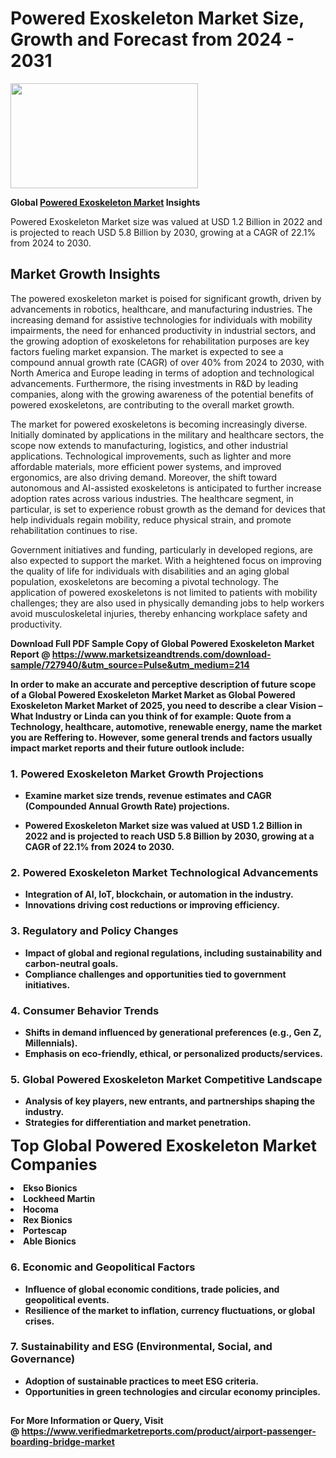 <H1>Powered Exoskeleton Market Size, Growth and Forecast from 2024 - 2031</H1><img class="aligncenter size-medium wp-image-584254" src="https://thirdeyenews.in/wp-content/uploads/2024/09/Global-Market-Research-300x168.jpeg" alt="" width="300" height="168" /><p><strong>Global&nbsp;<a href="https://www.marketsizeandtrends.com/download-sample/727940/&amp;utm_source=Pulse&amp;utm_medium=214">Powered Exoskeleton Market</a> Insights</strong></p><p>Powered Exoskeleton Market size was valued at USD 1.2 Billion in 2022 and is projected to reach USD 5.8 Billion by 2030, growing at a CAGR of 22.1% from 2024 to 2030.</p><p><h2>Market Growth Insights</h2> <p>The powered exoskeleton market is poised for significant growth, driven by advancements in robotics, healthcare, and manufacturing industries. The increasing demand for assistive technologies for individuals with mobility impairments, the need for enhanced productivity in industrial sectors, and the growing adoption of exoskeletons for rehabilitation purposes are key factors fueling market expansion. The market is expected to see a compound annual growth rate (CAGR) of over 40% from 2024 to 2030, with North America and Europe leading in terms of adoption and technological advancements. Furthermore, the rising investments in R&D by leading companies, along with the growing awareness of the potential benefits of powered exoskeletons, are contributing to the overall market growth.</p> <p><strong></strong></p> <p>The market for powered exoskeletons is becoming increasingly diverse. Initially dominated by applications in the military and healthcare sectors, the scope now extends to manufacturing, logistics, and other industrial applications. Technological improvements, such as lighter and more affordable materials, more efficient power systems, and improved ergonomics, are also driving demand. Moreover, the shift toward autonomous and AI-assisted exoskeletons is anticipated to further increase adoption rates across various industries. The healthcare segment, in particular, is set to experience robust growth as the demand for devices that help individuals regain mobility, reduce physical strain, and promote rehabilitation continues to rise.</p> <p>Government initiatives and funding, particularly in developed regions, are also expected to support the market. With a heightened focus on improving the quality of life for individuals with disabilities and an aging global population, exoskeletons are becoming a pivotal technology. The application of powered exoskeletons is not limited to patients with mobility challenges; they are also used in physically demanding jobs to help workers avoid musculoskeletal injuries, thereby enhancing workplace safety and productivity.</p> <p><strong></p><p><span class=""><strong>Download Full PDF Sample Copy of Global Powered Exoskeleton Market Report</strong> @ <a href="https://www.marketsizeandtrends.com/download-sample/727940/&amp;utm_source=Pulse&amp;utm_medium=214" target="_blank">https://www.marketsizeandtrends.com/download-sample/727940/&amp;utm_source=Pulse&amp;utm_medium=214</a></span></p><p>In order to make an accurate and perceptive description of future scope of a Global&nbsp;Powered Exoskeleton Market Market as Global&nbsp;Powered Exoskeleton Market Market of 2025, you need to describe a clear Vision &ndash; What Industry or Linda can you think of for example: Quote from a Technology, healthcare, automotive, renewable energy, name the market you are Reffering to. However, some general trends and factors usually impact market reports and their future outlook include:</p><h3>1.&nbsp;<strong>Powered Exoskeleton Market Growth Projections</strong></h3><ul><li>Examine market size trends, revenue estimates and CAGR (Compounded Annual Growth Rate) projections.</li><li><p>Powered Exoskeleton Market size was valued at USD 1.2 Billion in 2022 and is projected to reach USD 5.8 Billion by 2030, growing at a CAGR of 22.1% from 2024 to 2030.</p></li></ul><h3>2.&nbsp;<strong>Powered Exoskeleton Market Technological Advancements</strong></h3><ul><li>Integration of AI, IoT, blockchain, or automation in the industry.</li><li>Innovations driving cost reductions or improving efficiency.</li></ul><h3>3.&nbsp;<strong>Regulatory and Policy Changes</strong></h3><ul><li>Impact of global and regional regulations, including sustainability and carbon-neutral goals.</li><li>Compliance challenges and opportunities tied to government initiatives.</li></ul><h3>4.&nbsp;<strong>Consumer Behavior Trends</strong></h3><ul><li>Shifts in demand influenced by generational preferences (e.g., Gen Z, Millennials).</li><li>Emphasis on eco-friendly, ethical, or personalized products/services.</li></ul><h3>5.&nbsp;<strong>Global Powered Exoskeleton Market Competitive Landscape</strong></h3><ul><li>Analysis of key players, new entrants, and partnerships shaping the industry.</li><li>Strategies for differentiation and market penetration.</li></ul><p data-pm-slice="1 1 []"><span style="color: inherit; font-family: inherit; font-size: 25px;">Top Global Powered Exoskeleton Market Companies</span></p><div class="" data-test-id=""><p><li>Ekso Bionics</li><li> Lockheed Martin</li><li> Hocoma</li><li> Rex Bionics</li><li> Portescap</li><li> Able Bionics</li></p></div><h3>6.&nbsp;<strong>Economic and Geopolitical Factors</strong></h3><ul><li>Influence of global economic conditions, trade policies, and geopolitical events.</li><li>Resilience of the market to inflation, currency fluctuations, or global crises.</li></ul><h3>7.&nbsp;<strong>Sustainability and ESG (Environmental, Social, and Governance)</strong></h3><ul><li>Adoption of sustainable practices to meet ESG criteria.</li><li>Opportunities in green technologies and circular economy principles.</li></ul><h2><strong style="font-size: 14px;">For More Information or Query, Visit @&nbsp;</strong><a style="background-color: #ffffff; font-size: 14px;" href="https://www.marketsizeandtrends.com/report/powered-exoskeleton-market/" target="_blank">https://www.verifiedmarketreports.com/product/airport-passenger-boarding-bridge-market</a></h2>

